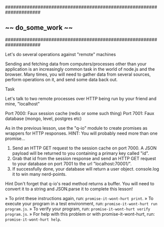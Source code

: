 #####################################################################
  ##                      ~~  do_some_work  ~~                       ##
  #####################################################################

Let's do several operations against "remote" machines

Sending and fetching data from computers/processes other than your
application is an increasingly common task in the world of node.js
and the browser.  Many times, you will need to gather data from
several sources, perform operations on it, and send some data back out.

Task

Let's talk to two remote processes over HTTP being run by your friend
and mine, "localhost"

Port 7000: Faux session cache (redis or some such thing)
Port 7001: Faux database (mongo, level, postgres etc)

As in the previous lesson, use the "q-io" module to create promises
as wrappers for HTTP responses.  HINT: You will probably need more than
one promise...

1. Send an HTTP GET request to the session cache on port 7000.  A JSON payload
   will be returned to you containing a primary key called "id".
2. Grab that id from the session response and send an HTTP GET request to
   your database on port 7001 to the url "localhost:70001/<id>".
3. If successfully done, your database will return a user object.  console.log
   it to win many nerd-points.

Hint
Don't forget that q-io's read method returns a buffer.  You will need to convert
it to a string and JSON.parse it to complete this lesson!


 » To print these instructions again, run: `promise-it-wont-hurt print`.
 » To execute your program in a test environment, run:
   `promise-it-wont-hurt run program.js`.
 » To verify your program, run: `promise-it-wont-hurt verify program.js`.
 » For help with this problem or with promise-it-wont-hurt, run:
   `promise-it-wont-hurt help`.